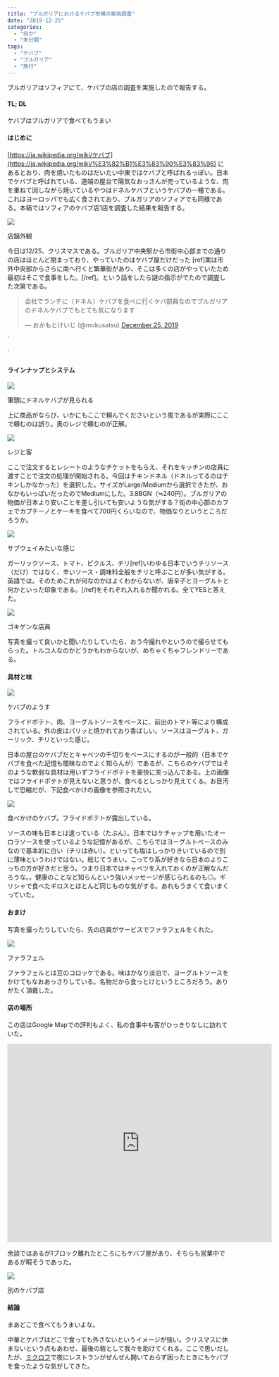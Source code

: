 ```yaml
---
title: "ブルガリアにおけるケバブ市場の実地調査"
date: "2019-12-25"
categories: 
  - "何か"
  - "未分類"
tags: 
  - "ケバブ"
  - "ブルガリア"
  - "旅行"
---
```


ブルガリアはソフィアにて、ケバブの店の調査を実施したので報告する。

#### TL; DL

ケバブはブルガリアで食べてもうまい

#### はじめに

[https://ja.wikipedia.org/wiki/ケバブ](https://ja.wikipedia.org/wiki/%E3%82%B1%E3%83%90%E3%83%96) にあるとおり、肉を焼いたものはだいたい中東ではケバブと呼ばれるっぽい。日本でケバブと呼ばれている、道端の屋台で陽気なおっさんが売っているような、肉を重ねて回しながら焼いているやつはドネルケバブというケバブの一種である。これはヨーロッパでも広く食されており、ブルガリアのソフィアでも同様である。本稿ではソフィアのケバブ店1店を調査した結果を報告する。

[![](https://blog.naotaco.com/assets/images/posts/2019/12/SDIM0581-720x480.jpg)](https://blog.naotaco.com/assets/images/posts/2019/12/SDIM0581-scaled.jpg)

店舗外観

今日は12/25、クリスマスである。ブルガリア中央駅から市街中心部までの通りの店はほとんど閉まっており、やっていたのはケバブ屋だけだった \[ref\]実は市外中央部からさらに南へ行くと繁華街があり、そこは多くの店がやっていたため最初はそこで食事をした。\[/ref\]。という話をしたら謎の指示がでたので調査した次第である。

<blockquote class="twitter-tweet" data-conversation="none"><p dir="ltr" lang="ja">会社でランチに（ドネル）ケバブを食べに行くケバ部員なのでブルガリアのドネルケバブでもとても気になります</p>— おかもとけいじ (@mokusatsu) <a href="https://twitter.com/mokusatsu/status/1209822374037573633?ref_src=twsrc%5Etfw">December 25, 2019</a></blockquote>

`

<script async src="https://platform.twitter.com/widgets.js" charset="utf-8"></script>

`

#### ラインナップとシステム

[![](https://blog.naotaco.com/assets/images/posts/2019/12/SDIM0582-720x480.jpg)](https://blog.naotaco.com/assets/images/posts/2019/12/SDIM0582-scaled.jpg)

筆頭にドネルケバブが見られる

上に商品がならび、いかにもここで頼んでくださいという風であるが実際にここで頼むのは誤り。奥のレジで頼むのが正解。

[![](https://blog.naotaco.com/assets/images/posts/2019/12/SDIM0583-720x480.jpg)](https://blog.naotaco.com/assets/images/posts/2019/12/SDIM0583-scaled.jpg)

レジと客

ここで注文するとレシートのようなチケットをもらえ、それをキッチンの店員に渡すことで注文の処理が開始される。今回はチキンドネル（ドネルってるのはチキンしかなかった）を選択した。サイズがLarge/Mediumから選択できたが、おなかもいっぱいだったのでMediumにした。3.8BGN（≒240円）。ブルガリアの物価が日本より安いことを差し引いても安いような気がする？街の中心部のカフェでカプチーノとケーキを食べて700円くらいなので、物価なりというところだろうか。

[![](https://blog.naotaco.com/assets/images/posts/2019/12/SDIM0584-720x480.jpg)](https://blog.naotaco.com/assets/images/posts/2019/12/SDIM0584-scaled.jpg)

サブウェイみたいな感じ

ガーリックソース、トマト、ピクルス、チリ\[ref\]いわゆる日本でいうチリソース（だけ）ではなく、辛いソース・調味料全般をチリと呼ぶことが多い気がする。英語では。そのためこれが何なのかはよくわからないが、唐辛子とヨーグルトと何かといった印象である。\[/ref\]をそれぞれ入れるか聞かれる。全てYESと答えた。

![](https://blog.naotaco.com/assets/images/posts/2019/12/SDIM0587-720x480.jpg)

ゴキゲンな店員

写真を撮って良いかと聞いたりしていたら、おう今撮れやというので撮らせてもらった。トルコ人なのかどうかもわからないが、めちゃくちゃフレンドリーである。

#### 具材と味

[![](https://blog.naotaco.com/assets/images/posts/2019/12/SDIM0589-720x480.jpg)](https://blog.naotaco.com/assets/images/posts/2019/12/SDIM0589-scaled.jpg)

ケバブのようす

フライドポテト、肉、ヨーグルトソースをベースに、前出のトマト等により構成されている。外の皮はパリッと焼かれており香ばしい。ソースはヨーグルト、ガーリック、チリといった感じ。

日本の屋台のケバブだとキャベツの千切りをベースにするのが一般的（日本でケバブを食べた記憶も曖昧なのでよく知らんが）であるが、こちらのケバブではそのような軟弱な具材は用いずフライドポテトを豪快に突っ込んである。上の画像ではフライドポテトが見えないと思うが、食べるとしっかり見えてくる。お目汚しで恐縮だが、下記食べかけの画像を参照されたい。

![](https://blog.naotaco.com/assets/images/posts/2019/12/SDIM0593-720x480.jpg)

食べかけのケバブ。フライドポテトが露出している。

ソースの味も日本とは違っている（たぶん）。日本ではケチャップを用いたオーロラソースを使っているような記憶があるが、こちらではヨーグルトベースのみなので基本的に白い（チリは赤い）。といっても塩はしっかりきいているので別に薄味というわけではない。総じてうまい。こってり系が好きなら日本のよりこっちの方が好きだと思う。つまり日本ではキャベツを入れておくのが正解なんだろうな。。健康のことなど知らんという強いメッセージが感じられるのも◎。ギリシャで食べたギロスとほとんど同じものな気がする。あれもうまくて食いまくっていた。

#### おまけ

写真を撮ったりしていたら、先の店員がサービスでファラフェルをくれた。

![](https://blog.naotaco.com/assets/images/posts/2019/12/SDIM0590-720x480.jpg)

ファラフェル

ファラフェルとは豆のコロッケである。味はかなり淡泊で、ヨーグルトソースをかけてもなおあっさりしている。名物だから食っとけというところだろう。ありがたく頂戴した。

#### 店の場所

この店はGoogle Mapでの評判もよく、私の食事中も客がひっきりなしに訪れていた。

<iframe style="border: 0;" src="https://www.google.com/maps/embed?pb=!1m14!1m8!1m3!1d2932.050328119678!2d23.3241745!3d42.7026551!3m2!1i1024!2i768!4f13.1!3m3!1m2!1s0x40aa856668e34a21%3A0x38ec56b12703f668!2sMiral%20Foods%20-%20Halal%20Food!5e0!3m2!1sen!2sbg!4v1577299275825!5m2!1sen!2sbg" width="600" height="450" frameborder="0" allowfullscreen="allowfullscreen"></iframe>

余談ではあるが1ブロック離れたところにもケバブ屋があり、そちらも営業中であるが暇そうであった。

![](https://blog.naotaco.com/assets/images/posts/2019/12/SDIM0595-400x600.jpg)

別のケバブ店

#### 結論

まあどこで食べてもうまいよな。

中華とケバブはどこで食っても外さないというイメージが強い。クリスマスに休まないという点もあわせ、最後の砦として我々を助けてくれる。ここで思いだしたが、[ミクロフ](https://blog.naotaco.com/archives/1299)で夜にレストランがぜんぜん開いておらず困ったときにもケバブを食ったような気がしてきた。
